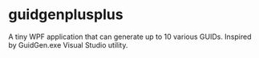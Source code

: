 # guidgenplusplus
A tiny WPF application that can generate up to 10 various GUIDs. Inspired by GuidGen.exe Visual Studio utility.
